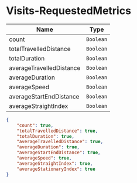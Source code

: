 
# Visits-RequestedMetrics

Name        |Type      
------------|----------
count | `Boolean` 
totalTravelledDistance | `Boolean` 
totalDuration | `Boolean` 
averageTravelledDistance | `Boolean` 
averageDuration | `Boolean` 
averageSpeed |`Boolean` 
averageStartEndDistance | `Boolean` 
averageStraightIndex | `Boolean` 

```json
{
    "count": true,
    "totalTravelledDistance": true,
    "totalDuration": true,
    "averageTravelledDistance": true,
    "averageDuration": true,
    "averageStartEndDistance": true,
    "averageSpeed": true,
    "averageStraightIndex": true,
    "averageStationaryIndex": true
}
```

